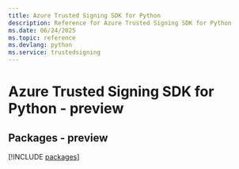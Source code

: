 ```yaml
---
title: Azure Trusted Signing SDK for Python
description: Reference for Azure Trusted Signing SDK for Python
ms.date: 06/24/2025
ms.topic: reference
ms.devlang: python
ms.service: trustedsigning
---
```

# Azure Trusted Signing SDK for Python - preview
## Packages - preview
[!INCLUDE [packages](trusted-signing-index.md)]